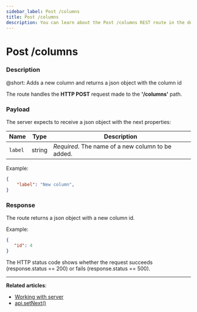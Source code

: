 ```yaml
---
sidebar_label: Post /columns
title: Post /columns
description: You can learn about the Post /columns REST route in the documentation of the DHTMLX JavaScript Kanban library. Browse developer guides and API reference, try out code examples and live demos, and download a free 30-day evaluation version of DHTMLX Kanban.
---
```


# Post /columns

### Description

@short: Adds a new column and returns a json object with the column id

The route handles the **HTTP POST** request made to the **'/columns'** path.

### Payload

The server expects to receive a json object with the next properties:

| Name       | Type        | Description |
| ----------- | ----------- | ----------- |
| `label`       |  string  | *Required*. The name of a new column to be added.|

Example:

~~~json
{
    "label": "New column",
}
~~~

### Response

The route returns a json object with a new column id.

Example:

~~~json
{ 
   "id": 4
}
~~~

The HTTP status code shows whether the request succeeds (response.status == 200) or fails (response.status == 500).

---

**Related articles**: 
- [Working with server](guides/working_with_server.md)
- [api.setNext()](api/internal/js_kanban_setnext_method.md)